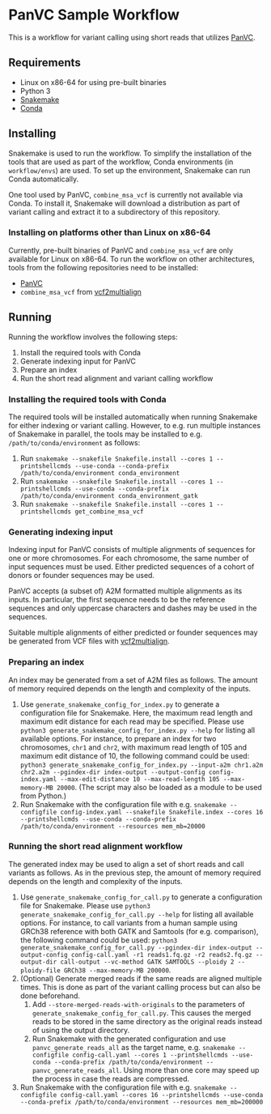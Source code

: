 PanVC Sample Workflow
=====================

This is a workflow for variant calling using short reads that utilizes [PanVC](https://gitlab.com/dvalenzu/PanVC/-/tree/PanVC-2.0-rc-tsnorri).


Requirements
------------
 * Linux on x86-64 for using pre-built binaries
 * Python 3
 * [Snakemake](https://snakemake.readthedocs.io/)
 * [Conda](https://conda.io/)


Installing
----------
Snakemake is used to run the workflow. To simplify the installation of the tools that are used as part of the workflow, Conda environments (in `workflow/envs`) are used. To set up the environment, Snakemake can run Conda automatically.

One tool used by PanVC, `combine_msa_vcf` is currently not available via Conda. To install it, Snakemake will download a distribution as part of variant calling and extract it to a subdirectory of this repository.


### Installing on platforms other than Linux on x86-64

Currently, pre-built binaries of PanVC and `combine_msa_vcf` are only available for Linux on x86-64. To run the workflow on other architectures, tools from the following repositories need to be installed:

 * [PanVC](https://gitlab.com/dvalenzu/PanVC/-/tree/PanVC-2.0-rc-tsnorri)
 * `combine_msa_vcf` from [vcf2multialign](https://github.com/tsnorri/vcf2multialign)


Running
-------

Running the workflow involves the following steps:

 1. Install the required tools with Conda
 2. Generate indexing input for PanVC
 3. Prepare an index
 4. Run the short read alignment and variant calling workflow

### Installing the required tools with Conda

The required tools will be installed automatically when running Snakemake for either indexing or variant calling. However, to e.g. run multiple instances of Snakemake in parallel, the tools may be installed to e.g. `/path/to/conda/environment` as follows:

 1. Run `snakemake --snakefile Snakefile.install --cores 1 --printshellcmds --use-conda --conda-prefix /path/to/conda/environment conda_environment`
 2. Run `snakemake --snakefile Snakefile.install --cores 1 --printshellcmds --use-conda --conda-prefix /path/to/conda/environment conda_environment_gatk`
 3. Run `snakemake --snakefile Snakefile.install --cores 1 --printshellcmds get_combine_msa_vcf`

### Generating indexing input

Indexing input for PanVC consists of multiple alignments of sequences for one or more chromosomes. For each chromosome, the same number of input sequences must be used. Either predicted sequences of a cohort of donors or founder sequences may be used.

PanVC accepts (a subset of) A2M formatted multiple alignments as its inputs. In particular, the first sequence needs to be the reference sequences and only uppercase characters and dashes may be used in the sequences.

Suitable multiple alignments of either predicted or founder sequences may be generated from VCF files with [vcf2multialign](https://github.com/tsnorri/vcf2multialign).

### Preparing an index

An index may be generated from a set of A2M files as follows. The amount of memory required depends on the length and complexity of the inputs.

 1. Use `generate_snakemake_config_for_index.py` to generate a configuration file for Snakemake. Here, the maximum read length and maximum edit distance for each read may be specified. Please use `python3 generate_snakemake_config_for_index.py --help` for listing all available options. For instance, to prepare an index for two chromosomes, `chr1` and `chr2`, with maximum read length of 105 and maximum edit distance of 10, the following command could be used: `python3 generate_snakemake_config_for_index.py --input-a2m chr1.a2m chr2.a2m --pgindex-dir index-output --output-config config-index.yaml --max-edit-distance 10 --max-read-length 105 --max-memory-MB 20000`. (The script may also be loaded as a module to be used from Python.)
 2. Run Snakemake with the configuration file with e.g. `snakemake --configfile config-index.yaml --snakefile Snakefile.index --cores 16 --printshellcmds --use-conda --conda-prefix /path/to/conda/environment --resources mem_mb=20000`

### Running the short read alignment workflow

The generated index may be used to align a set of short reads and call variants as follows. As in the previous step, the amount of memory required depends on the length and complexity of the inputs.

 1. Use `generate_snakemake_config_for_call.py` to generate a configuration file for Snakemake. Please use `python3 generate_snakemake_config_for_call.py --help` for listing all available options. For instance, to call variants from a human sample using GRCh38 reference with both GATK and Samtools (for e.g. comparison), the following command could be used: `python3 generate_snakemake_config_for_call.py --pgindex-dir index-output --output-config config-call.yaml -r1 reads1.fq.gz -r2 reads2.fq.gz --output-dir call-output --vc-method GATK SAMTOOLS --ploidy 2 --ploidy-file GRCh38 --max-memory-MB 200000`.
 2. (Optional) Generate merged reads if the same reads are aligned multiple times. This is done as part of the variant calling process but can also be done beforehand.
    1. Add `--store-merged-reads-with-originals` to the parameters of `generate_snakemake_config_for_call.py`. This causes the merged reads to be stored in the same directory as the original reads instead of using the output directory.
    2. Run Snakemake with the generated configuration and use `panvc_generate_reads_all` as the target name, e.g. `snakemake --configfile config-call.yaml --cores 1 --printshellcmds --use-conda --conda-prefix /path/to/conda/environment -- panvc_generate_reads_all`. Using more than one core may speed up the process in case the reads are compressed.
 3. Run Snakemake with the configuration file with e.g. `snakemake --configfile config-call.yaml --cores 16 --printshellcmds
 --use-conda --conda-prefix /path/to/conda/environment --resources mem_mb=200000`
